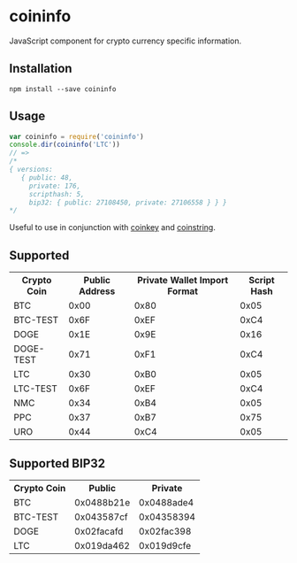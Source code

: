 coininfo
========

JavaScript component for crypto currency specific information.
 


Installation
------------

    npm install --save coininfo


Usage
-----

```js
var coininfo = require('coininfo')
console.dir(coininfo('LTC')) 
// => 
/*
{ versions: 
   { public: 48,
     private: 176,
     scripthash: 5,
     bip32: { public: 27108450, private: 27106558 } } }
*/
```

Useful to use in conjunction with [coinkey](https://github.com/cryptocoinjs/coinkey) and [coinstring](https://github.com/cryptocoinjs/coinstring).


Supported
---------

<table class="table table-striped">
<tr>
  <th> Crypto Coin </th><th> Public Address </th><th> Private Wallet Import Format </th><th> Script Hash </th>
</tr>

<tr>
  <td> BTC </td><td> 0x00 </td><td> 0x80 </td><td> 0x05 </td>
</tr>
<tr>
  <td> BTC-TEST </td><td> 0x6F </td><td> 0xEF </td><td> 0xC4 </td>
</tr>

<tr>
  <td> DOGE </td><td> 0x1E </td><td> 0x9E </td><td> 0x16 </td>
</tr>
<tr>
  <td> DOGE-TEST </td><td> 0x71 </td><td> 0xF1 </td><td> 0xC4 </td>
</tr>


<tr>
  <td> LTC </td><td> 0x30 </td><td> 0xB0 </td><td> 0x05 </td>
</tr>
<tr>
  <td> LTC-TEST </td><td> 0x6F </td><td> 0xEF </td><td> 0xC4 </td>
</tr>


<tr>
  <td> NMC </td><td> 0x34 </td><td> 0xB4 </td><td> 0x05 </td>
</tr>

<tr>
  <td> PPC </td><td> 0x37 </td><td> 0xB7 </td><td> 0x75 </td>
</tr>

<tr>
  <td> URO </td><td> 0x44 </td><td> 0xC4 </td><td> 0x05 </td>
</tr>

</table>


Supported BIP32
--------------

<table class="table table-striped">
<tr>
  <th> Crypto Coin </th><th> Public </th><th> Private </th>
</tr>

<tr>
  <td> BTC </td><td> 0x0488b21e </td><td> 0x0488ade4 </td>
</tr>
<tr>
  <td> BTC-TEST </td><td> 0x043587cf </td><td> 0x04358394 </td>
</tr>

<tr>
  <td> DOGE </td><td> 0x02facafd</td><td> 0x02fac398 </td>
</tr>


<tr>
  <td> LTC </td><td> 0x019da462 </td><td> 0x019d9cfe </td>
</tr>

</table>





